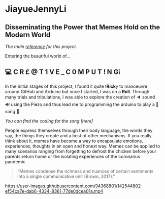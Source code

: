 # JiayueJennyLi
## Disseminating the Power that Memes Hold on the Modern World
_The main [reference](https://www.youtube.com/watch?v=dQw4w9WgXcQ) for this project._

Entering the beautiful world of...
## 💻 C R £ @ T 1 V E _ C 0 M P U T ! N G❕

In the initial stages of this project, I found it quite t**Rick**y to manoeuvre around GitHub and Arduino but once I started, I was on a **Roll**. 
Through many trials and tribulations, I was able to explore the creation of 🔈 sound 🔊 using the Piezo and thus lead me to programming the arduino to play a 🎵 song 🎹. 

_You can find the coding for the song [here]_

People express themselves through their body language, the words they say, the things they create and a host of other mechanisms. If you really think about it, memes have become a way to encapsulate emotions, experiences, thoughts in an open and honest way. Memes can be applied to many scenarios ranging from forgetting to defrost the chicken before your parents return home or the isolating experiences of the coronarius pandemic. 
>“Memes condense the richness and nuances of certain sentiments into a single communicative unit (Brown, 2017).”
>

https://user-images.githubusercontent.com/94368801/142544802-ef54ca7e-dab6-4334-8381-77de0dcea01a.mp4

